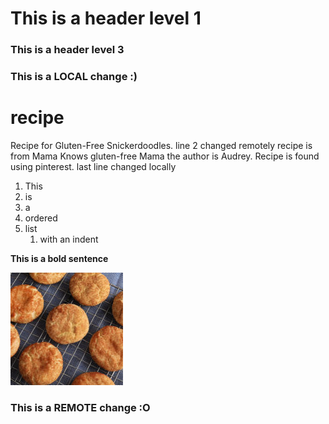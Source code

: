# This is a header level 1

### This is a header level 3

### This is a LOCAL change :)

# recipe

Recipe for Gluten-Free Snickerdoodles. line 2 changed remotely
recipe is from Mama Knows gluten-free Mama the author is Audrey. Recipe is found using pinterest.
last line changed locally

1. This
2. is 
3. a 
4. ordered 
5. list 
    1. with an indent

**This is a bold sentence**

![Gluten Free!](gluten-free-snickerdoodle-cookies-rc-1-180x180.jpg)

### This is a REMOTE change :O